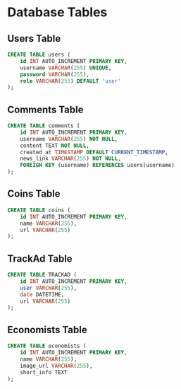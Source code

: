 # Database Tables

## Users Table

```sql
CREATE TABLE users (
    id INT AUTO_INCREMENT PRIMARY KEY,
    username VARCHAR(255) UNIQUE,
    password VARCHAR(255),
    role VARCHAR(255) DEFAULT 'user'
);
```
## Comments Table

```sql
CREATE TABLE comments (
    id INT AUTO_INCREMENT PRIMARY KEY,
    username VARCHAR(255) NOT NULL,
    content TEXT NOT NULL,
    created_at TIMESTAMP DEFAULT CURRENT_TIMESTAMP,
    news_link VARCHAR(255) NOT NULL,
    FOREIGN KEY (username) REFERENCES users(username)
);


```
## Coins Table

```sql
CREATE TABLE coins (
    id INT AUTO_INCREMENT PRIMARY KEY,
    name VARCHAR(255),
    url VARCHAR(255)
);

```
## TrackAd Table

```sql
CREATE TABLE TRACKAD (
    id INT AUTO_INCREMENT PRIMARY KEY,
    user VARCHAR(255),
    date DATETIME,
    url VARCHAR(255)
);

```
## Economists Table

```sql
CREATE TABLE economists (
    id INT AUTO_INCREMENT PRIMARY KEY,
    name VARCHAR(255),
    image_url VARCHAR(255),
    short_info TEXT
);
```

